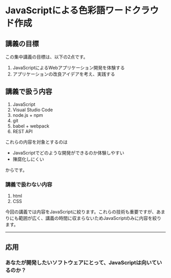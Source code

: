 # JavaScriptによる色彩語ワードクラウド作成

## 講義の目標

この集中講義の目標は、以下の2点です。

1.  JavaScriptによるWebアプリケーション開発を体験する
2.  アプリケーションの改良アイデアを考え、実践する

## 講義で扱う内容

1.  JavaScript
2.  Visual Studio Code
3.  node.js + npm
4.  git
5.  babel + webpack
6.  REST API

これらの内容を対象とするのは

-   JavaScriptでどのような開発ができるのか体験しやすい
-   陳腐化しにくい

からです。

### 講義で扱わない内容

1.  html
2.  CSS

今回の講義では内容をJavaScriptに絞ります。これらの技術も重要ですが、あまりにも範囲が広く、講義の時間に収まらないためJavaScriptのみに内容を絞ります。

* * *

## 応用

### あなたが開発したいソフトウェアにとって、JavaScriptは向いているのか？
